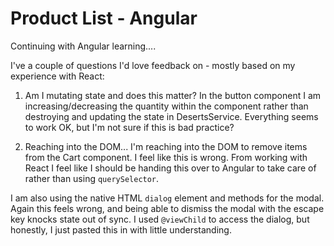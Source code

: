 # Product List - Angular

Continuing with Angular learning....

I've a couple of questions I'd love feedback on - mostly based on my experience with React:

1) Am I mutating state and does this matter?
In the button component I am increasing/decreasing the quantity within the component rather than destroying and updating the state in DesertsService. Everything seems to work OK, but I'm not sure if this is bad practice?

2) Reaching into the DOM...
I'm reaching into the DOM to remove items from the Cart component. I feel like this is wrong. From working with React I feel like I should be handing this over to Angular to take care of rather than using `querySelector`.

I am also using the native HTML `dialog` element and methods for the modal. Again this feels wrong, and being able to dismiss the modal with the escape key knocks state out of sync. I used `@viewChild` to access the dialog, but honestly, I just pasted this in with little understanding.
